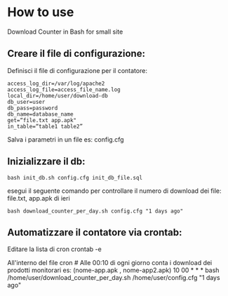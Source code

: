 How to use
================

Download Counter in Bash for small site

Creare il file di configurazione:
---------------------

Definisci il file di configurazione per il contatore:

    access_log_dir=/var/log/apache2
    access_log_file=access_file_name.log
    local_dir=/home/user/download-db
    db_user=user
    db_pass=password
    db_name=database_name
    get=“file.txt app.apk"
    in_table=“table1 table2”

Salva i parametri in un file es: config.cfg

Inizializzare il db:
---------------

    bash init_db.sh config.cfg init_db_file.sql

esegui il seguente comando per controllare il numero di download dei file: file.txt, app.apk di ieri

    bash download_counter_per_day.sh config.cfg "1 days ago"

Automatizzare il contatore via crontab:
----------

Editare la lista di cron
    crontab -e

All'interno del file cron
    # Alle 00:10 di ogni giorno conta i download dei prodotti monitorari es: (nome-app.apk , nome-app2.apk)
    10 00 * * * bash /home/user/download_counter_per_day.sh /home/user/config.cfg "1 days ago"
